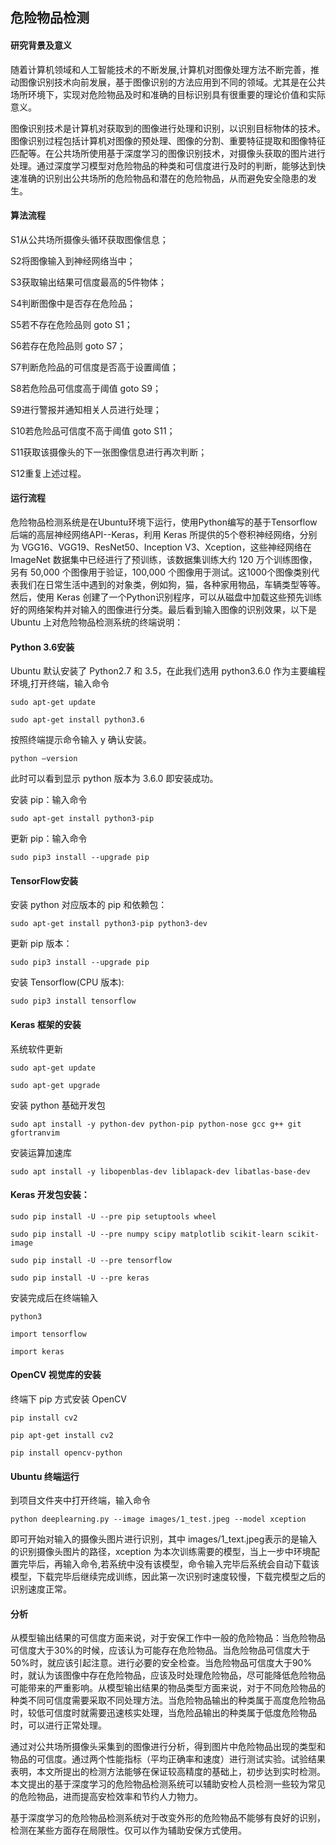 ## 危险物品检测

#### 研究背景及意义

随着计算机领域和人工智能技术的不断发展,计算机对图像处理方法不断完善，推动图像识别技术向前发展，基于图像识别的方法应用到不同的领域。尤其是在公共场所环境下，实现对危险物品及时和准确的目标识别具有很重要的理论价值和实际意义。

图像识别技术是计算机对获取到的图像进行处理和识别，以识别目标物体的技术。图像识别过程包括计算机对图像的预处理、图像的分割、重要特征提取和图像特征匹配等。在公共场所使用基于深度学习的图像识别技术，对摄像头获取的图片进行处理。通过深度学习模型对危险物品的种类和可信度进行及时的判断，能够达到快速准确的识别出公共场所的危险物品和潜在的危险物品，从而避免安全隐患的发生。

#### 算法流程

S1从公共场所摄像头循环获取图像信息；

S2将图像输入到神经网络当中；

S3获取输出结果可信度最高的5件物体；

S4判断图像中是否存在危险品；

S5若不存在危险品则 goto S1；

S6若存在危险品则 goto S7；

S7判断危险品的可信度是否高于设置阈值；

S8若危险品可信度高于阈值 goto S9；

S9进行警报并通知相关人员进行处理；

S10若危险品可信度不高于阈值 goto S11；

S11获取该摄像头的下一张图像信息进行再次判断；

S12重复上述过程。

#### 运行流程

危险物品检测系统是在Ubuntu环境下运行，使用Python编写的基于Tensorflow 后端的高层神经网络API--Keras，利用 Keras 所提供的5个卷积神经网络，分别为 VGG16、VGG19、ResNet50、Inception V3、Xception，这些神经网络在 ImageNet 数据集中已经进行了预训练，该数据集训练大约 120 万个训练图像，另有 50,000 个图像用于验证，100,000 个图像用于测试。这1000个图像类别代表我们在日常生活中遇到的对象类，例如狗，猫，各种家用物品，车辆类型等等。然后，使用 Keras 创建了一个Python识别程序，可以从磁盘中加载这些预先训练好的网络架构并对输入的图像进行分类。最后看到输入图像的识别效果，以下是 Ubuntu 上对危险物品检测系统的终端说明：

#### Python 3.6安装

Ubuntu 默认安装了 Python2.7 和 3.5，在此我们选用 python3.6.0 作为主要编程环境,打开终端，输入命令

    sudo apt-get update
    
    sudo apt-get install python3.6 
    
按照终端提示命令输入 y 确认安装。

    python –version 
    
此时可以看到显示 python 版本为 3.6.0 即安装成功。

安装 pip：输入命令

    sudo apt-get install python3-pip
    
更新 pip：输入命令

    sudo pip3 install --upgrade pip 

#### TensorFlow安装

安装 python 对应版本的 pip 和依赖包：

    sudo apt-get install python3-pip python3-dev
    
更新 pip 版本：

    sudo pip3 install --upgrade pip
    
安装 Tensorflow(CPU 版本):

    sudo pip3 install tensorflow

#### Keras 框架的安装
 
系统软件更新

    sudo apt-get update
    
    sudo apt-get upgrade
    
安装 python 基础开发包

    sudo apt install -y python-dev python-pip python-nose gcc g++ git gfortranvim
    
安装运算加速库

    sudo apt install -y libopenblas-dev liblapack-dev libatlas-base-dev
    
#### Keras 开发包安装：

    sudo pip install -U --pre pip setuptools wheel
    
    sudo pip install -U --pre numpy scipy matplotlib scikit-learn scikit-image 
    
    sudo pip install -U --pre tensorflow
    
    sudo pip install -U --pre keras
    
安装完成后在终端输入

    python3
    
    import tensorflow 
    
    import keras

#### OpenCV 视觉库的安装

终端下 pip 方式安装 OpenCV 

    pip install cv2
    
    pip apt-get install cv2
    
    pip install opencv-python
    

#### Ubuntu 终端运行

到项目文件夹中打开终端，输入命令

    python deeplearning.py --image images/1_test.jpeg --model xception

即可开始对输入的摄像头图片进行识别，其中 images/1_text.jpeg表示的是输入的识别摄像头图片的路径，xception 为本次训练需要的模型，当上一步中环境配置完毕后，再输入命令,若系统中没有该模型，命令输入完毕后系统会自动下载该模型，下载完毕后继续完成训练，因此第一次识别时速度较慢，下载完模型之后的识别速度正常。

#### 分析

从模型输出结果的可信度方面来说，对于安保工作中一般的危险物品：当危险物品可信度大于30%的时候，应该认为可能存在危险物品。当危险物品可信度大于50%时，就应该引起注意。进行必要的安全检查。当危险物品可信度大于90%时，就认为该图像中存在危险物品，应该及时处理危险物品，尽可能降低危险物品可能带来的严重影响。从模型输出结果的物品类型方面来说，对于不同危险物品的种类不同可信度需要采取不同处理方法。当危险物品输出的种类属于高度危险物品时，较低可信度时就需要迅速核实处理，当危险品输出的种类属于低度危险物品时，可以进行正常处理。

通过对公共场所摄像头采集到的图像进行分析，得到图片中危险物品出现的类型和物品的可信度。通过两个性能指标（平均正确率和速度）进行测试实验。试验结果表明，本文所提出的检测方法能够在保证较高精度的基础上，初步达到实时检测。本文提出的基于深度学习的危险物品检测系统可以辅助安检人员检测一些较为常见的危险物品，进而提高安检效率和节约人力物力。

基于深度学习的危险物品检测系统对于改变外形的危险物品不能够有良好的识别，检测在某些方面存在局限性。仅可以作为辅助安保方式使用。
